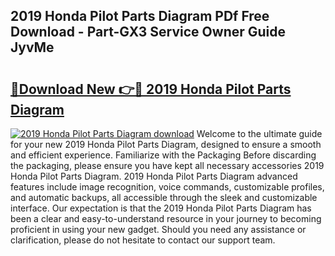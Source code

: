 ## 2019 Honda Pilot Parts Diagram PDf Free Download - Part-GX3 Service Owner Guide JyvMe

# <h2><a href="http://dflq1g9.blite.top/?on=2019+Honda+Pilot+Parts+Diagram">🔗Download New 👉🔴 2019 Honda Pilot Parts Diagram</a></h2>

[![2019 Honda Pilot Parts Diagram download](https://i.imgur.com/lujVjoI.png)](http://dflq1g9.blite.top/?on=2019+Honda+Pilot+Parts+Diagram)
Welcome to the ultimate guide for your new 2019 Honda Pilot Parts Diagram, designed to ensure a smooth and efficient experience. Familiarize with the Packaging Before discarding the packaging, please ensure you have kept all necessary accessories 2019 Honda Pilot Parts Diagram. 2019 Honda Pilot Parts Diagram advanced features include image recognition, voice commands, customizable profiles, and automatic backups, all accessible through the sleek and customizable interface. Our expectation is that the 2019 Honda Pilot Parts Diagram has been a clear and easy-to-understand resource in your journey to becoming proficient in using your new gadget. Should you need any assistance or clarification, please do not hesitate to contact our support team.
